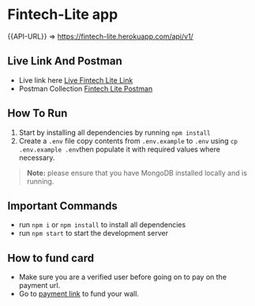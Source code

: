 # Fintech-Lite app


{{API-URL}} => https://fintech-lite.herokuapp.com/api/v1/
## Live Link And Postman

- Live link here [Live Fintech Lite Link](https://fintech-lite.herokuapp.com/)
- Postman Collection [Fintech Lite Postman](https://documenter.getpostman.com/view/11352997/UVsPQkZn#3f7d7c0e-4a54-4d66-83f6-c88fcb88279d)

## How To Run

1. Start by installing all dependencies by running `npm install`
2. Create a `.env` file copy contents from `.env.example` to `.env` using `cp .env.example .env`then populate it with required values where necessary.

> **Note:** please ensure that you have MongoDB installed locally and is running.

## Important Commands

- run `npm i` or `npm install` to install all dependencies
- run `npm start` to start the development server

## How to fund card
- Make sure you are a verified user before going on to pay on the payment url.
- Go to [payment link](https://fintech-lite.herokuapp.com/) to fund your wall.
